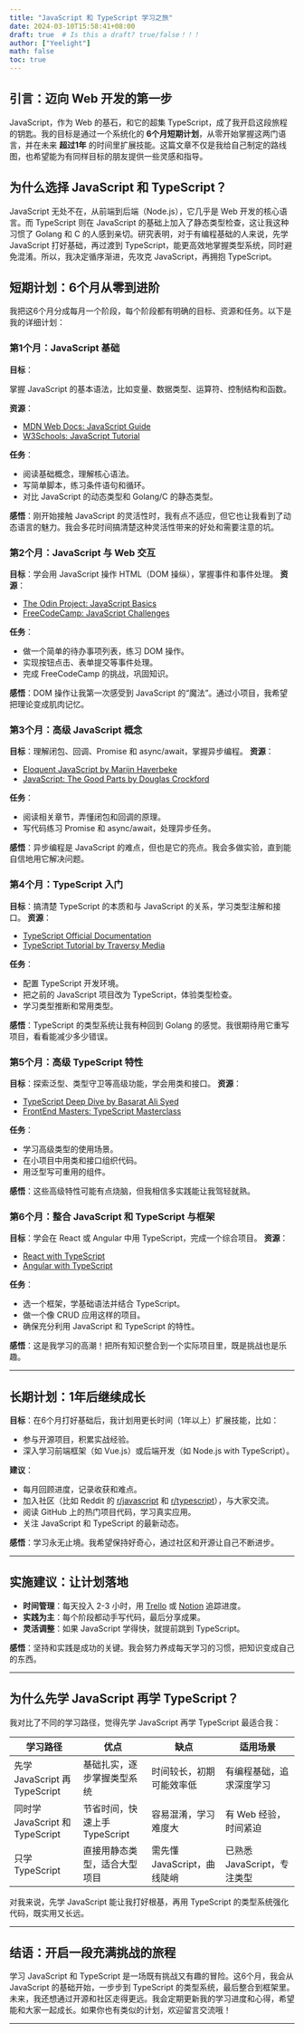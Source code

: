 ```yaml
---
title: "JavaScript 和 TypeScript 学习之旅"
date: 2024-03-10T15:58:41+08:00
draft: true  # Is this a draft? true/false！！！
author: ["Yeelight"]
math: false
toc: true
---
```


## 引言：迈向 Web 开发的第一步

JavaScript，作为 Web 的基石，和它的超集 TypeScript，成了我开启这段旅程的钥匙。我的目标是通过一个系统化的 **6个月短期计划**，从零开始掌握这两门语言，并在未来 **超过1年** 的时间里扩展技能。这篇文章不仅是我给自己制定的路线图，也希望能为有同样目标的朋友提供一些灵感和指导。

## 为什么选择 JavaScript 和 TypeScript？

JavaScript 无处不在，从前端到后端（Node.js），它几乎是 Web 开发的核心语言。而 TypeScript 则在 JavaScript 的基础上加入了静态类型检查，这让我这种习惯了 Golang 和 C 的人感到亲切。研究表明，对于有编程基础的人来说，先学 JavaScript 打好基础，再过渡到 TypeScript，能更高效地掌握类型系统，同时避免混淆。所以，我决定循序渐进，先攻克 JavaScript，再拥抱 TypeScript。

## 短期计划：6个月从零到进阶

我把这6个月分成每月一个阶段，每个阶段都有明确的目标、资源和任务。以下是我的详细计划：

### 第1个月：JavaScript 基础

**目标**：

掌握 JavaScript 的基本语法，比如变量、数据类型、运算符、控制结构和函数。

**资源**：

- [MDN Web Docs: JavaScript Guide](https://developer.mozilla.org/en-US/docs/Web/JavaScript/Guide)
- [W3Schools: JavaScript Tutorial](https://www.w3schools.com/javascript/)

**任务**：

- 阅读基础概念，理解核心语法。
- 写简单脚本，练习条件语句和循环。
- 对比 JavaScript 的动态类型和 Golang/C 的静态类型。

**感悟**：刚开始接触 JavaScript 的灵活性时，我有点不适应，但它也让我看到了动态语言的魅力。我会多花时间搞清楚这种灵活性带来的好处和需要注意的坑。

### 第2个月：JavaScript 与 Web 交互

**目标**：学会用 JavaScript 操作 HTML（DOM 操纵），掌握事件和事件处理。
**资源**：

- [The Odin Project: JavaScript Basics](https://www.theodinproject.com/paths/full-stack-javascript/lessons/javascript)
- [FreeCodeCamp: JavaScript Challenges](https://www.freecodecamp.org/learn/javascript-algorithms-and-data-structures/)

**任务**：

- 做一个简单的待办事项列表，练习 DOM 操作。
- 实现按钮点击、表单提交等事件处理。
- 完成 FreeCodeCamp 的挑战，巩固知识。

**感悟**：DOM 操作让我第一次感受到 JavaScript 的“魔法”。通过小项目，我希望把理论变成肌肉记忆。

### 第3个月：高级 JavaScript 概念

**目标**：理解闭包、回调、Promise 和 async/await，掌握异步编程。
**资源**：

- [Eloquent JavaScript by Marijn Haverbeke](https://eloquentjavascript.net/)
- [JavaScript: The Good Parts by Douglas Crockford](https://www.oreilly.com/library/view/javascript-the-good/9780596517748/)

**任务**：

- 阅读相关章节，弄懂闭包和回调的原理。
- 写代码练习 Promise 和 async/await，处理异步任务。

**感悟**：异步编程是 JavaScript 的难点，但也是它的亮点。我会多做实验，直到能自信地用它解决问题。

### 第4个月：TypeScript 入门

**目标**：搞清楚 TypeScript 的本质和与 JavaScript 的关系，学习类型注解和接口。
**资源**：

- [TypeScript Official Documentation](https://www.typescriptlang.org/docs/handbook/introduction.html)
- [TypeScript Tutorial by Traversy Media](https://www.youtube.com/watch?v=8lpYx9267vc)

**任务**：

- 配置 TypeScript 开发环境。
- 把之前的 JavaScript 项目改为 TypeScript，体验类型检查。
- 学习类型推断和常用类型。

**感悟**：TypeScript 的类型系统让我有种回到 Golang 的感觉。我很期待用它重写项目，看看能减少多少错误。

### 第5个月：高级 TypeScript 特性

**目标**：探索泛型、类型守卫等高级功能，学会用类和接口。
**资源**：

- [TypeScript Deep Dive by Basarat Ali Syed](https://basarat.gitbook.io/typescript-book/)
- [FrontEnd Masters: TypeScript Masterclass](https://frontendmasters.com/courses/typescript-v2/)

**任务**：

- 学习高级类型的使用场景。
- 在小项目中用类和接口组织代码。
- 用泛型写可重用的组件。

**感悟**：这些高级特性可能有点烧脑，但我相信多实践能让我驾轻就熟。

### 第6个月：整合 JavaScript 和 TypeScript 与框架

**目标**：学会在 React 或 Angular 中用 TypeScript，完成一个综合项目。
**资源**：

- [React with TypeScript](https://reactjs.org/docs/typescript.html)
- [Angular with TypeScript](https://angular.io/guide/typescript)

**任务**：

- 选一个框架，学基础语法并结合 TypeScript。
- 做一个像 CRUD 应用这样的项目。
- 确保充分利用 JavaScript 和 TypeScript 的特性。

**感悟**：这是我学习的高潮！把所有知识整合到一个实际项目里，既是挑战也是乐趣。

---

## 长期计划：1年后继续成长

**目标**：在6个月打好基础后，我计划用更长时间（1年以上）扩展技能，比如：

- 参与开源项目，积累实战经验。
- 深入学习前端框架（如 Vue.js）或后端开发（如 Node.js with TypeScript）。

**建议**：

- 每月回顾进度，记录收获和难点。
- 加入社区（比如 Reddit 的 [r/javascript](https://www.reddit.com/r/javascript/) 和 [r/typescript](https://www.reddit.com/r/typescript/)），与大家交流。
- 阅读 GitHub 上的热门项目代码，学习真实应用。
- 关注 JavaScript 和 TypeScript 的最新动态。

**感悟**：学习永无止境。我希望保持好奇心，通过社区和开源让自己不断进步。

---

## 实施建议：让计划落地

- **时间管理**：每天投入 2-3 小时，用 [Trello](https://trello.com/) 或 [Notion](https://www.notion.so/) 追踪进度。
- **实践为主**：每个阶段都动手写代码，最后分享成果。
- **灵活调整**：如果 JavaScript 学得快，就提前跳到 TypeScript。

**感悟**：坚持和实践是成功的关键。我会努力养成每天学习的习惯，把知识变成自己的东西。

---

## 为什么先学 JavaScript 再学 TypeScript？

我对比了不同的学习路径，觉得先学 JavaScript 再学 TypeScript 最适合我：

| **学习路径**            | **优点**                        | **缺点**                        | **适用场景**                |
|-------------------------|---------------------------------|---------------------------------|-----------------------------|
| 先学 JavaScript 再 TypeScript | 基础扎实，逐步掌握类型系统      | 时间较长，初期可能效率低        | 有编程基础，追求深度学习    |
| 同时学 JavaScript 和 TypeScript | 节省时间，快速上手 TypeScript  | 容易混淆，学习难度大           | 有 Web 经验，时间紧迫       |
| 只学 TypeScript         | 直接用静态类型，适合大型项目    | 需先懂 JavaScript，曲线陡峭     | 已熟悉 JavaScript，专注类型 |

对我来说，先学 JavaScript 能让我打好根基，再用 TypeScript 的类型系统强化代码，既实用又长远。

---

## 结语：开启一段充满挑战的旅程

学习 JavaScript 和 TypeScript 是一场既有挑战又有趣的冒险。这6个月，我会从 JavaScript 的基础开始，一步步到 TypeScript 的类型系统，最后整合到框架里。未来，我还想通过开源和社区走得更远。我会定期更新我的学习进度和心得，希望能和大家一起成长。如果你也有类似的计划，欢迎留言交流哦！

---
